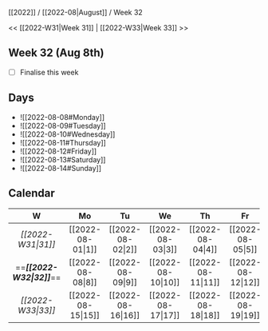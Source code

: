[[2022]] / [[2022-08|August]] / Week 32

<< [[2022-W31|Week 31]] | [[2022-W33|Week 33]] >>︎

## Week 32 (Aug 8th)
- [ ] Finalise this week


## Days
- ![[2022-08-08#Monday]]
- ![[2022-08-09#Tuesday]]
- ![[2022-08-10#Wednesday]]
- ![[2022-08-11#Thursday]]
- ![[2022-08-12#Friday]]
- ![[2022-08-13#Saturday]]
- ![[2022-08-14#Sunday]]

## Calendar
| W  | Mo | Tu | We | Th | Fr | Sa | Su |
|:--:|:--:|:--:|:--:|:--:|:--:|:--:|:--:|
| *[[2022-W31\|31]]* | [[2022-08-01\|1]]  | [[2022-08-02\|2]]  | [[2022-08-03\|3]]  | [[2022-08-04\|4]]  | [[2022-08-05\|5]]  | [[2022-08-06\|6]]  | [[2022-08-07\|7]]  |
| ==***[[2022-W32\|32]]***== | [[2022-08-08\|8]]  | [[2022-08-09\|9]]  | [[2022-08-10\|10]] | [[2022-08-11\|11]] | [[2022-08-12\|12]] | [[2022-08-13\|13]] | [[2022-08-14\|14]] |
| *[[2022-W33\|33]]* | [[2022-08-15\|15]] | [[2022-08-16\|16]] | [[2022-08-17\|17]] | [[2022-08-18\|18]] | [[2022-08-19\|19]] | [[2022-08-20\|20]] | [[2022-08-21\|21]] |
